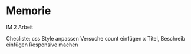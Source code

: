 # Memorie
IM 2 Arbeit

Checliste:
css Style anpassen
Versuche count einfügen x
Titel, Beschreib einfügen
Responsive machen
